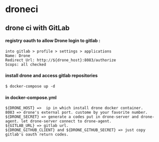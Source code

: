 # droneci
## drone ci with GitLab

#### registry oauth to allow Drone login to gitlab :
```
into gitlab > profile > settings > applications
Name: Drone
Redirect Url: http://${drone_host}:8083/authorize
Scops: all checked
```
####  install drone and access gitlab repositories

```
$ docker-compose up -d 
```
#### in docker-compose.yml

```
${DRONE_HOST} =>  ip in which install drone docker container.
8083 => drone's external port. custome by your favorite number.
${DRONE_SECRET} => generate a codes put in drone-server and drone-agent. let drone-server connect to drone-agent.
${GITLAB_URL} => gitlab url.
${DRONE_GITHUB_CLIENT} and ${DRONE_GITHUB_SECRET} => just copy gitlab's oauth return codes.
```


